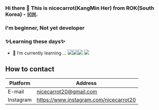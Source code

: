 ### Hi there 👋  This is nicecarrot(KangMin Her) from ROK(South Korea) - 🇰🇷. 
### I'm beginner, Not yet developer
### ✨Learning these days✨

- 🌱 I’m currently learning ...
 <img src="https://img.shields.io/badge/html-E34F26?style=for-the-badge&logo=html5&logoColor=white"><img src="https://img.shields.io/badge/css-1572B6?style=for-the-badge&logo=css3&logoColor=white"><img src="https://img.shields.io/badge/javascript-F7DF1E?style=for-the-badge&logo=javascript&logoColor=black"> <img src="https://img.shields.io/badge/react-61DAFB?style=for-the-badge&logo=react&logoColor=black"> 


## How to contact
|Platform  | Address |
|----|----------|
|E-mail| nicecarrot20@gmail.com|
|Instagram|https://www.instagram.com/nicecarrot20|
